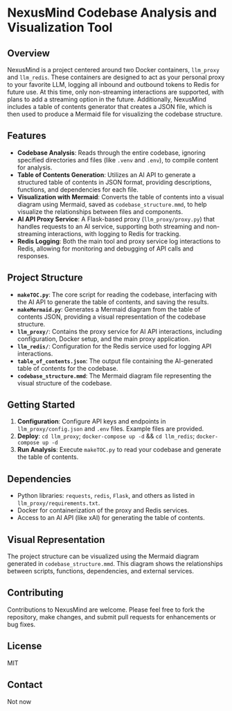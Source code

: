 # NexusMind Codebase Analysis and Visualization Tool

## Overview
NexusMind is a project centered around two Docker containers, `llm_proxy` and `llm_redis`. These containers are designed to act as your personal proxy to your favorite LLM, logging all inbound and outbound tokens to Redis for future use. At this time, only non-streaming interactions are supported, with plans to add a streaming option in the future. Additionally, NexusMind includes a table of contents generator that creates a JSON file, which is then used to produce a Mermaid file for visualizing the codebase structure.

## Features
- **Codebase Analysis**: Reads through the entire codebase, ignoring specified directories and files (like `.venv` and `.env`), to compile content for analysis.
- **Table of Contents Generation**: Utilizes an AI API to generate a structured table of contents in JSON format, providing descriptions, functions, and dependencies for each file.
- **Visualization with Mermaid**: Converts the table of contents into a visual diagram using Mermaid, saved as `codebase_structure.mmd`, to help visualize the relationships between files and components.
- **AI API Proxy Service**: A Flask-based proxy (`llm_proxy/proxy.py`) that handles requests to an AI service, supporting both streaming and non-streaming interactions, with logging to Redis for tracking.
- **Redis Logging**: Both the main tool and proxy service log interactions to Redis, allowing for monitoring and debugging of API calls and responses.

## Project Structure
- **`makeTOC.py`**: The core script for reading the codebase, interfacing with the AI API to generate the table of contents, and saving the results.
- **`makeMermaid.py`**: Generates a Mermaid diagram from the table of contents JSON, providing a visual representation of the codebase structure.
- **`llm_proxy/`**: Contains the proxy service for AI API interactions, including configuration, Docker setup, and the main proxy application.
- **`llm_redis/`**: Configuration for the Redis service used for logging API interactions.
- **`table_of_contents.json`**: The output file containing the AI-generated table of contents for the codebase.
- **`codebase_structure.mmd`**: The Mermaid diagram file representing the visual structure of the codebase.

## Getting Started
1. **Configuration**: Configure API keys and endpoints in `llm_proxy/config.json` and `.env` files. Example files are provided.
2. **Deploy**: `cd llm_proxy`; `docker-compose up -d` && `cd llm_redis`; `docker-compose up -d`
3. **Run Analysis**: Execute `makeTOC.py` to read your codebase and generate the table of contents.


## Dependencies
- Python libraries: `requests`, `redis`, `Flask`, and others as listed in `llm_proxy/requirements.txt`.
- Docker for containerization of the proxy and Redis services.
- Access to an AI API (like xAI) for generating the table of contents.

## Visual Representation
The project structure can be visualized using the Mermaid diagram generated in `codebase_structure.mmd`. This diagram shows the relationships between scripts, functions, dependencies, and external services.

## Contributing
Contributions to NexusMind are welcome. Please feel free to fork the repository, make changes, and submit pull requests for enhancements or bug fixes.

## License
MIT

## Contact
Not now
